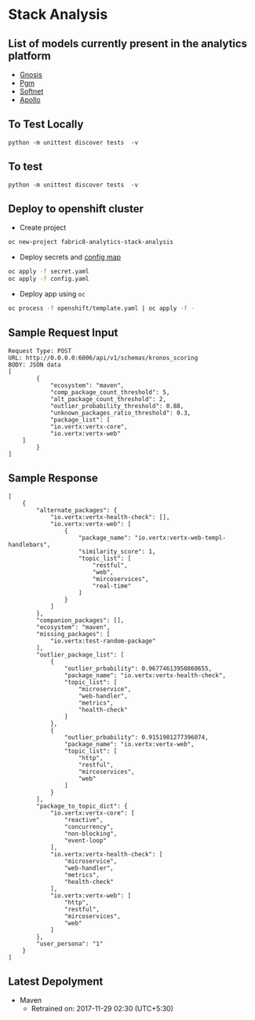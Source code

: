# Stack Analysis

## List of models currently present in the analytics platform


* [Gnosis](/analytics_platform/kronos/gnosis)
* [Pgm](/analytics_platform/kronos/pgm)
* [Softnet](/analytics_platform/kronos/softnet)
* [Apollo](/analytics_platform/kronos/apollo)

## To Test Locally

`python -m unittest discover tests  -v`



## To test

`python -m unittest discover tests  -v`

## Deploy to openshift cluster

- Create project

```bash
oc new-project fabric8-analytics-stack-analysis
```

- Deploy secrets and [config map](https://github.com/fabric8-analytics/fabric8-analytics-common/blob/master/openshift/generate-config.sh)

```bash
oc apply -f secret.yaml
oc apply -f config.yaml
```

- Deploy app using `oc`

```bash
oc process -f openshift/template.yaml | oc apply -f -
```


## Sample Request Input

```
Request Type: POST 
URL: http://0.0.0.0:6006/api/v1/schemas/kronos_scoring
BODY: JSON data
[
        {
            "ecosystem": "maven",
            "comp_package_count_threshold": 5,
            "alt_package_count_threshold": 2,
            "outlier_probability_threshold": 0.88,
            "unknown_packages_ratio_threshold": 0.3,
            "package_list": [         
            "io.vertx:vertx-core",
            "io.vertx:vertx-web"
    ]
        }
]
```

## Sample Response
```
[
    {
        "alternate_packages": {
            "io.vertx:vertx-health-check": [],
            "io.vertx:vertx-web": [
                {
                    "package_name": "io.vertx:vertx-web-templ-handlebars",
                    "similarity_score": 1,
                    "topic_list": [
                        "restful",
                        "web",
                        "mircoservices",
                        "real-time"
                    ]
                }
            ]
        },
        "companion_packages": [],
        "ecosystem": "maven",
        "missing_packages": [
            "io.vertx:test-random-package"
        ],
        "outlier_package_list": [
            {
                "outlier_prbability": 0.96774613950860655,
                "package_name": "io.vertx:vertx-health-check",
                "topic_list": [
                    "microservice",
                    "web-handler",
                    "metrics",
                    "health-check"
                ]
            },
            {
                "outlier_prbability": 0.9151901277396074,
                "package_name": "io.vertx:vertx-web",
                "topic_list": [
                    "http",
                    "restful",
                    "mircoservices",
                    "web"
                ]
            }
        ],
        "package_to_topic_dict": {
            "io.vertx:vertx-core": [
                "reactive",
                "concurrency",
                "non-blocking",
                "event-loop"
            ],
            "io.vertx:vertx-health-check": [
                "microservice",
                "web-handler",
                "metrics",
                "health-check"
            ],
            "io.vertx:vertx-web": [
                "http",
                "restful",
                "mircoservices",
                "web"
            ]
        },
        "user_persona": "1"
    }
]
```


## Latest Depolyment

* Maven
	* Retrained on: 2017-11-29 02:30 (UTC+5:30)
